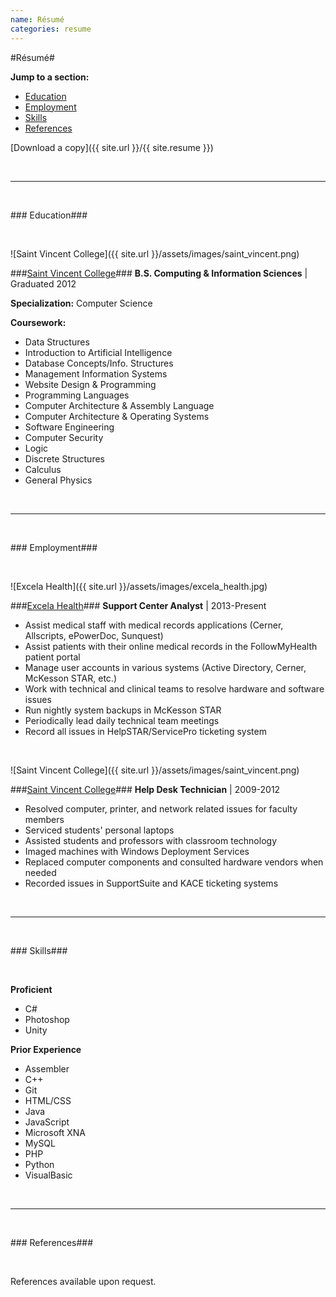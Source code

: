 ```yaml
---
name: Résumé
categories: resume
---
```


#Résumé#

**Jump to a section:**

* [Education](#education)
* [Employment](#employment)
* [Skills](#skills)
* [References](#references)

<span class="icon ion-android-attach"> [Download a copy]({{ site.url }}/{{ site.resume }})</span>

<br />

---

<br />

###<a name="education" /><span class="icon ion-university"> Education</span>###

<br />

![Saint Vincent College]({{ site.url }}/assets/images/saint_vincent.png)

###[Saint Vincent College](http://www.stvincent.edu)###
**B.S. Computing & Information Sciences** | Graduated 2012

**Specialization:** Computer Science

**Coursework:**

* Data Structures
* Introduction to Artificial Intelligence
* Database Concepts/Info. Structures
* Management Information Systems
* Website Design & Programming
* Programming Languages
* Computer Architecture & Assembly Language
* Computer Architecture & Operating Systems
* Software Engineering
* Computer Security
* Logic
* Discrete Structures
* Calculus
* General Physics

<br />

---

<br />

###<a name="employment" /><span class="icon ion-briefcase"> Employment</span>###

<br />

![Excela Health]({{ site.url }}/assets/images/excela_health.jpg)

###[Excela Health](http://www.excelahealth.org/)###
**Support Center Analyst** | 2013-Present

* Assist medical staff with medical records applications (Cerner, Allscripts, ePowerDoc, Sunquest)
* Assist patients with their online medical records in the FollowMyHealth patient portal
* Manage user accounts in various systems (Active Directory, Cerner, McKesson STAR, etc.)
* Work with technical and clinical teams to resolve hardware and software issues
* Run nightly system backups in McKesson STAR
* Periodically lead daily technical team meetings
* Record all issues in HelpSTAR/ServicePro ticketing system

<br />

![Saint Vincent College]({{ site.url }}/assets/images/saint_vincent.png)

###[Saint Vincent College](http://www.stvincent.edu)###
**Help Desk Technician** | 2009-2012

* Resolved computer, printer, and network related issues for faculty members
* Serviced students' personal laptops
* Assisted students and professors with classroom technology
* Imaged machines with Windows Deployment Services
* Replaced computer components and consulted hardware vendors when needed
* Recorded issues in SupportSuite and KACE ticketing systems

<br />

---

<br />

###<a name="skills" /><span class="icon ion-code-working"> Skills</span>###

<br />

**Proficient**

* C#
* Photoshop
* Unity

**Prior Experience**

* Assembler
* C++
* Git
* HTML/CSS
* Java
* JavaScript
* Microsoft XNA
* MySQL
* PHP
* Python
* VisualBasic

<br />

---

<br />

###<a name="references" /><span class="icon ion-person"> References</span>###

<br />

References available upon request.
